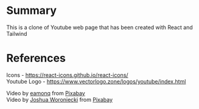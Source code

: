 # Summary

This is a clone of Youtube web page that has been created with React and Tailwind

# References

Icons - https://react-icons.github.io/react-icons/ <br>
Youtube Logo - https://www.vectorlogo.zone/logos/youtube/index.html

Video by <a href="https://pixabay.com/users/eamonq-8645448/?utm_source=link-attribution&utm_medium=referral&utm_campaign=video&utm_content=199294">eamonq</a> from <a href="https://pixabay.com//?utm_source=link-attribution&utm_medium=referral&utm_campaign=video&utm_content=199294">Pixabay</a><br>
Video by <a href="https://pixabay.com/users/joshuaworoniecki-12734309/?utm_source=link-attribution&utm_medium=referral&utm_campaign=video&utm_content=201766">Joshua Woroniecki</a> from <a href="https://pixabay.com//?utm_source=link-attribution&utm_medium=referral&utm_campaign=video&utm_content=201766">Pixabay</a>
